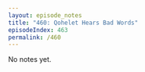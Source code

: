 ```yaml
---
layout: episode_notes
title: "460: Qohelet Hears Bad Words"
episodeIndex: 463
permalink: /460
---
```

No notes yet.
